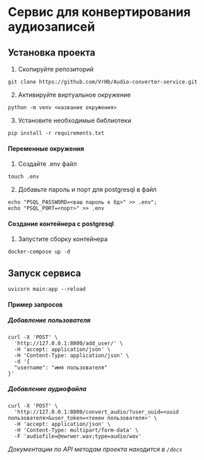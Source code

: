 # Сервис для конвертирования аудиозаписей 

## Установка проекта

1. Скопируйте репозиторий

```
git clone https://github.com/VrHb/Audio-converter-service.git
```

2. Активируйте виртуальное окружение

```
python -m venv <название окружения>
```

3. Установите необходимые библиотеки

```
pip install -r requirements.txt
```

#### Переменные окружения

1. Создайте .env файл

```
touch .env
```

2. Добавьте пароль и порт для postgresql в файл

```
echo "PSQL_PASSWORD=<ваш пароль к бд>" >> .env";
echo "PSQL_PORT=<порт>" >> .env
```

#### Создание контейнера с postgresql

1. Запустите сборку контейнера

```
docker-compose up -d
```

## Запуск сервиса

```
uvicorn main:app --reload
```

#### Пример запросов


##### Добавление пользователя

```
curl -X 'POST' \
  'http://127.0.0.1:8800/add_user/' \
  -H 'accept: application/json' \
  -H 'Content-Type: application/json' \
  -d '{
  "username": "имя пользователя"
}'
```

##### Добавление аудиофайла

```
curl -X 'POST' \
  'http://127.0.0.1:8800/convert_audio/?user_uuid=<uuid пользователя>&user_token=<токен пользователя>' \
  -H 'accept: application/json' \
  -H 'Content-Type: multipart/form-data' \
  -F 'audiofile=@ewrwer.wav;type=audio/wav'
```

*Документации по API методам проекта находится в `/docs`*
